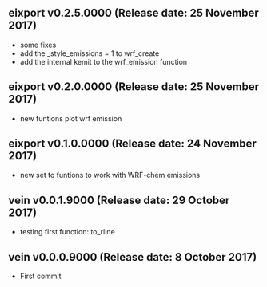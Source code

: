 ## eixport v0.2.5.0000 (Release date: 25 November 2017)
- some fixes
- add the _style_emissions = 1 to wrf_create
- add the internal kemit to the wrf_emission function

## eixport v0.2.0.0000 (Release date: 25 November 2017)
- new funtions plot wrf emission

## eixport v0.1.0.0000 (Release date: 24 November 2017)
- new set to funtions to work with WRF-chem emissions

## vein v0.0.1.9000 (Release date: 29 October 2017)
- testing first function: to_rline

## vein v0.0.0.9000 (Release date: 8 October 2017)
- First commit
